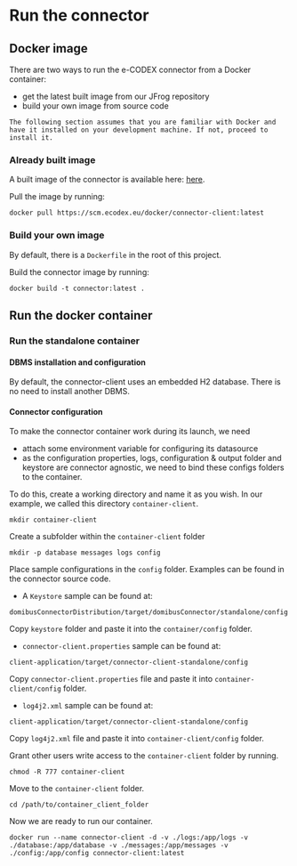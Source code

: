 # Run the connector

## Docker image
There are two ways to run the e-CODEX connector from a Docker container:

* get the latest built image from our JFrog repository
* build your own image from source code

```
The following section assumes that you are familiar with Docker and have it installed on your development machine. If not, proceed to install it.
```

### Already built image
A built image of the connector is available here: [here](https://scm.ecodex.eu/docker/connector-client:latest).

Pull the image by running:

```shell
docker pull https://scm.ecodex.eu/docker/connector-client:latest
```

### Build your own image
By default, there is a ```Dockerfile``` in the root of this project.

Build the connector image by running:

```shell
docker build -t connector:latest .
```

## Run the docker container
### Run the standalone container
#### DBMS installation and configuration
By default, the connector-client uses an embedded H2 database. There is no need to install another DBMS.

#### Connector configuration
To make the connector container work during its launch, we need

* attach some environment variable for configuring its datasource
* as the configuration properties, logs, configuration & output folder and keystore are connector agnostic, we need to bind these configs folders to the container.

To do this, create a working directory and name it as you wish. In our example, we called this directory `container-client`.

```shell
mkdir container-client
```

Create a subfolder within the `container-client` folder

```shell
mkdir -p database messages logs config
```

Place sample configurations in the `config` folder. Examples can be found in the connector source code.

* A `Keystore` sample can be found at:

```
domibusConnectorDistribution/target/domibusConnector/standalone/config
```
Copy `keystore` folder and paste it into the `container/config` folder.

* `connector-client.properties` sample can be found at:

```
client-application/target/connector-client-standalone/config
```
Copy `connector-client.properties` file and paste it into `container-client/config` folder.

* `log4j2.xml` sample can be found at:

```
client-application/target/connector-client-standalone/config
```
Copy `log4j2.xml` file and paste it into `container-client/config` folder.

Grant other users write access to the `container-client` folder by running.

```shell
chmod -R 777 container-client
```

Move to the `container-client` folder.

```shell
cd /path/to/container_client_folder
```

Now we are ready to run our container.

```shell
docker run --name connector-client -d -v ./logs:/app/logs -v ./database:/app/database -v ./messages:/app/messages -v ./config:/app/config connector-client:latest
```
